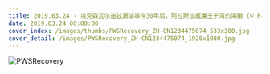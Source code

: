 ```yaml
---
title: 2019.03.24 - 埃克森瓦尔迪兹漏油事件30年后，阿拉斯加威廉王子湾的海獭 (© Patrick Endres/plainpicture)
date: 2019.03.24 00:00:00
cover_index: /images/thumbs/PWSRecovery_ZH-CN1234475074_533x300.jpg
cover_detail: /images/PWSRecovery_ZH-CN1234475074_1920x1080.jpg
---
```


![PWSRecovery](/images/PWSRecovery_ZH-CN1234475074_1920x1080.jpg)
